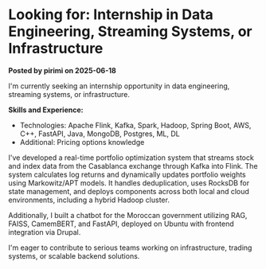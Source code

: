 # Looking for: Internship in Data Engineering, Streaming Systems, or Infrastructure

**Posted by pirimi on 2025-06-18**

I'm currently seeking an internship opportunity in data engineering, streaming systems, or infrastructure.

**Skills and Experience:**
- Technologies: Apache Flink, Kafka, Spark, Hadoop, Spring Boot, AWS, C++, FastAPI, Java, MongoDB, Postgres, ML, DL
- Additional: Pricing options knowledge

I've developed a real-time portfolio optimization system that streams stock and index data from the Casablanca exchange through Kafka into Flink. The system calculates log returns and dynamically updates portfolio weights using Markowitz/APT models. It handles deduplication, uses RocksDB for state management, and deploys components across both local and cloud environments, including a hybrid Hadoop cluster.

Additionally, I built a chatbot for the Moroccan government utilizing RAG, FAISS, CamemBERT, and FastAPI, deployed on Ubuntu with frontend integration via Drupal.

I'm eager to contribute to serious teams working on infrastructure, trading systems, or scalable backend solutions.